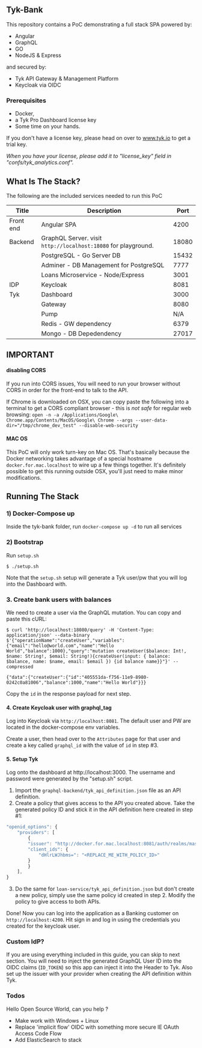 ## Tyk-Bank

This repository contains a PoC demonstrating a full stack SPA powered by:

- Angular
- GraphQL
- GO
- NodeJS & Express

and secured by:

- Tyk API Gateway & Management Platform
- Keycloak via OIDC

### Prerequisites

- Docker,
- a Tyk Pro Dashboard license key
- Some time on your hands.

If you don't have a license key, please head on over to www.tyk.io to get a trial key.

_When you have your license, please add it to "license_key" field in "confs/tyk_analytics.conf"._

## What Is The Stack?

The following are the included services needed to run this PoC

| Title     | Description                                                    | Port  |
| --------- | -------------------------------------------------------------- | ----- |
| Front end | Angular SPA                                                    | 4200  |
| Backend   | GraphQL Server. visit `http://localhost:18080` for playground. | 18080 |
|           | PostgreSQL - Go Server DB                                      | 15432 |
|           | Adminer - DB Management for PostgreSQL                         | 7777  |
|           | Loans Microservice - Node/Express                              | 3001  |
| IDP       | Keycloak                                                       | 8081  |
| Tyk       | Dashboard                                                      | 3000  |
|           | Gateway                                                        | 8080  |
|           | Pump                                                           | N/A   |
|           | Redis - GW dependency                                          | 6379  |
|           | Mongo - DB Depedendency                                        | 27017 |

## IMPORTANT

#### disabling CORS

If you run into CORS issues, You will need to run your browser without CORS in order for the front-end to talk to the API.

If Chrome is downloaded on OSX, you can copy paste the following into a terminal to get a CORS compliant browser - this is _not safe_ for regular web browsing:
`open -n -a /Applications/Google\ Chrome.app/Contents/MacOS/Google\ Chrome --args --user-data-dir="/tmp/chrome_dev_test" --disable-web-security`

#### MAC OS

This PoC will only work turn-key on Mac OS. That's basically because the Docker networking takes advantage of a special hostname `docker.for.mac.localhost` to wire up a few things together. It's definitely possible to get this running outside OSX, you'll just need to make minor modifications.

## Running The Stack

### 1) Docker-Compose up

Inside the tyk-bank folder, run `docker-compose up -d` to run all services

### 2) Bootstrap

Run `setup.sh`

```
$ ./setup.sh
```

Note that the `setup.sh` setup will generate a Tyk user/pw that you will log into the Dashboard with.

### 3. Create bank users with balances

We need to create a user via the GraphQL mutation.
You can copy and paste this cURL:

```
$ curl 'http://localhost:18080/query' -H 'Content-Type: application/json' --data-binary $'{"operationName":"createUser","variables":{"email":"hello@world.com","name":"Hello World","balance":1000},"query":"mutation createUser($balance: Int!, $name: String!, $email: String!){createUser(input: { balance: $balance, name: $name, email: $email }) {id balance name}}"}' --compressed

{"data":{"createUser":{"id":"405551da-f756-11e9-8980-0242c0a81006","balance":1000,"name":"Hello World"}}}
```

Copy the `id` in the response payload for next step.

#### 4. Create Keycloak user with graphql_tag

Log into Keycloak via `http://localhost:8081`. The default user and PW are located in the docker-compose env variables.

Create a user, then head over to the `Attributes` page for that user and create a key called `graphql_id` with the value of `id` in step #3.

#### 5. Setup Tyk

Log onto the dashboard at http://localhost:3000. The username and password were generated by the "setup.sh" script.

1. Import the `graphql-backend/tyk_api_definition.json` file as an API definition.
2. Create a policy that gives access to the API you created above. Take the generated policy ID and stick it in the API definition here created in step #1:

```Javascript
"openid_options": {
    "providers": [
        {
        "issuer": "http://docker.for.mac.localhost:8081/auth/realms/master",
        "client_ids": {
            "dHlrLWJhbms=": "<REPLACE_ME_WITH_POLICY_ID>"
        }
        }
    ],
}
```

3. Do the same for `loan-service/tyk_api_definition.json` but don't create a new policy, simply use the same policy id created in step 2. Modify the policy to give access to both APIs.

Done! Now you can log into the application as a Banking customer on `http://localhost:4200`. Hit sign in and log in using the credentials you created for the keycloak user.

### Custom IdP?

If you are using everything included in this guide, you can skip to next section.
You will need to inject the generated GraphQL User ID into the OIDC claims (`ID_TOKEN`) so this app can inject it into the Header to Tyk. Also set up the issuer with your provider when creating the API definition within Tyk.

### Todos

Hello Open Source World, can you help ?

- Make work with Windows + Linux
- Replace 'implicit flow' OIDC with something more secure IE OAuth Access Code Flow
- Add ElasticSearch to stack
